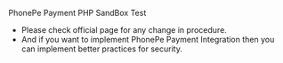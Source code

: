 PhonePe Payment PHP SandBox Test
- Please check official page for any change in procedure.
- And if you want to implement PhonePe Payment Integration then you can implement better practices for security.
